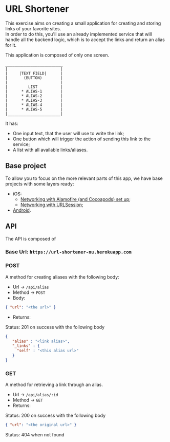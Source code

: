 # URL Shortener

This exercise aims on creating a small application for creating and storing links of your favorite sites.  
In order to do this, you'll use an already implemented service that will handle all the backend logic, which is to accept the links and return an alias for it.

This application is composed of only one screen.
```
_________________________
|                       |
|     |TEXT FIELD|      |
|       (BUTTON)        |
|                       |
|         LIST          |
|      * ALIAS-1        |
|      * ALIAS-2        |
|      * ALIAS-3        |
|      * ALIAS-4        |
|      * ALIAS-5        |
|_______________________|
```

It has:
* One input text, that the user will use to write the link;
* One button which will trigger the action of sending this link to the service;
* A list with all available links/aliases.

## Base project

To allow you to focus on the more relevant parts of this app, we have base projects with some layers ready:
- iOS:
   - [Networking with Alamofire (and Cocoapods) set up](https://github.com/nubank/mobile-pairing-exercises/tree/master/url-shortener/ios/PairingBase-Alamofire%26Cocoapods);
   - [Networking with URLSession](https://github.com/nubank/mobile-pairing-exercises/tree/master/url-shortener/ios/PairingBase-URLSession);
- [Android](https://github.com/nubank/mobile-pairing-exercises/tree/master/url-shortener/android).


## API

The API is composed of

### Base Url: `https://url-shortener-nu.herokuapp.com`

### POST

A method for creating aliases with the following body:

- Url -> `/api/alias`
- Method -> `POST`
- Body:

``` json
{ "url": "<the url>" }
```

- Returns:


Status: 201 on success with the following body

```json
{
   "alias" : "<link alias>",
   "_links" : {
     "self" : "<this alias url>"
   }
}
```
### GET

A method for retrieving a link through an alias.

 - Url -> `/api/alias/:id`
 - Method -> `GET`
 - Returns: 

Status: 200 on success with the following body
 
 ```json
 { "url": "<the original url>" }
 ```
 
Status: 404 when not found
